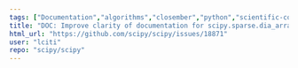 ```yaml
---
tags: ["Documentation","algorithms","closember","python","scientific-computing","scipy","scipy.sparse"]
title: "DOC: Improve clarity of documentation for scipy.sparse.dia_array/dia_matrix"
html_url: "https://github.com/scipy/scipy/issues/18871"
user: "lciti"
repo: "scipy/scipy"
---
```


